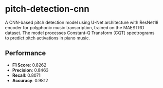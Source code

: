 # pitch-detection-cnn

A CNN-based pitch detection model using U-Net architecture with ResNet18 encoder for polyphonic music transcription, trained on the MAESTRO dataset. The model processes Constant-Q Transform (CQT) spectrograms to predict pitch activations in piano music.

## Performance

- **F1 Score**: 0.8262
- **Precision**: 0.8463
- **Recall**: 0.8071
- **Accuracy**: 0.9812

